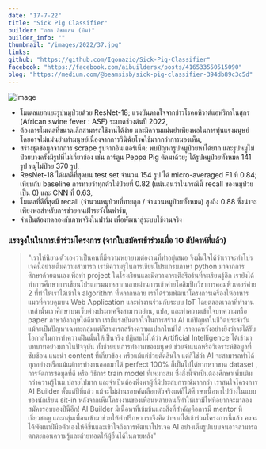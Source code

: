 ```yaml
---
date: "17-7-22"
title: "Sick Pig Classifier"
builder: "ภวัต ลีชาแสน (บีม)"
builder_info: ""
thumbnail: "/images/2022/37.jpg"
links:
github: "https://github.com/Igonazio/Sick-Pig-Classifier"
facebook: "https://facebook.com/aibuildersx/posts/416533550515090"
blog: "https://medium.com/@beamsisb/sick-pig-classifier-394db89c3c5d"
---
```


![image](/images/2022/37.jpg)

- โมเดลแยกแยะรูปหมูป่วยด้วย ResNet-18; แรงบันดาลใจจากข่าวโรคอหิวาต์แอฟริกาในสุกร (African swine fever : ASF) ระบาดช่วงต้นปี 2022,
- ต้องการโมเดลที่ขนาดเล็กสามารถใช้งานได้ง่าย และมีความแม่นยำเพียงพอในการทุ่นแรงมนุษย์ โดยอาจไม่แม่นยำเท่ามนุษย์เนื่องจากการวินิฉัยโรคใช้มากกว่าการมองเห็น,
- สร้างชุดข้อมูลจากการ scrape รูปจากอินเตอร์เน็ต; พบปัญหารูปหมูป่วยหาได้ยาก และรูปหมูไม่ป่วยบางครั้งมีรูปที่ไม่เกี่ยวข้อง เช่น การ์ตูน Peppa Pig ติดมาด้วย; ได้รูปหมูป่วยทั้งหมด 141 รูป หมูไม่ป่วย 370 รูป,
- ResNet-18 ได้ผลดีที่สุดบน test set จำนวน 154 รูป ได้ micro-averaged F1 ที่ 0.84; เทียบกับ baseline การทายว่าทุกตัวไม่ป่วยที่ 0.82 (แน่นอนว่าในกรณีนี้ recall ของหมูป่วยเป็น 0) และ CNN ที่ 0.63,
- โมเดลที่ดีที่สุดมี recall (จำนวนหมูป่วยที่ทายถูก / จำนวนหมูป่วยทั้งหมด) สูงถึง 0.88 ซึ่งน่าจะเพียงพอสำหรับการช่วยคนเฝ้าระวังในฟาร์ม,
- จำเป็นต้องทดลองกับภาพจริงในฟาร์ม เพื่อพัฒนาสู่ระบบใช้งานจริง

### แรงจูงในในการเข้าร่วมโครงการ (จากใบสมัครเข้าร่วมเมื่อ 10 สัปดาห์ที่แล้ว)

> "เราให้นิยามตัวเองว่าเป็นคนที่มีความพยายามต่องานที่ทำอยู่เสมอ จึงมั่นใจได้ว่าเราจะทำโปรเจคนี้อย่างเต็มความสามารถ เรามีความรู้ในการเขียนโปรแกรมภาษา python มาจากการศึกษาด้วยตนเองเพื่อทำ project ในโรงเรียนและมีความกระตือรือร้นที่จะเรียนรู้อีก เรายังได้ทำการศึกษาการเขียนโปรแกรมมาหลากหลายผ่านการเข้าค่ายโอลิมปิกวิชาการคอมพิวเตอร์ค่าย 2 ที่ทำให้เราได้เข้าใจ algorithm ที่หลากหลาย เราได้ร่วมพัฒนาโครงการเครื่องให้อาหารแมวที่ควบคุมบน Web Application และทำงานร่วมกับระบบ IoT โดยตลอดเวลาที่ทำงานเหล่านั้นเราศึกษาบนเว็บต่างประเทศจึงสามารถอ่าน, แปล, และทำความเข้าใจบทความหรือ paper ภาษาอังกฤษได้ดีมาก เรามีแรงบันดาลใจในการสร้าง AI แก้ปัญหาในชีวิตประจำวัน แม้จะเป็นปัญหาเฉพาะกลุ่มแต่ก็สามารถสร้างความแปลกใหม่ได้ เราคาดหวังอย่างยิ่งว่าจะได้รับโอกาสในการทำความฝันนั้นให้เป็นจริง  ปฏิเสธไม่ได้ว่า Artificial Intelligence ได้เข้ามาบทบาทอย่างมากในปัจจุบัน ทั้งช่วยย่นการทำงานของมนุษย์ ช่วยจำแนกหรือวิเคราะห์ข้อมูลที่ซับซ้อน แนะนำ content ที่เกี่ยวข้อง หรือแม้แต่ช่วยตัดสินใจ แต่ก็ใช่ว่า AI จะสามารถทำได้ทุกอย่างหรือแม้แต่การทำงานออกมาได้ perfect 100% ก็เป็นไปได้ยากหากขาด dataset , การจัดการข้อมูลที่ดี หรือ วิธีการ train model ที่เหมาะสม ซึ่งสิ่งนี้จำเป็นต้องศึกษาเพิ่มเติมกว่าความรู้ในม.ปลายไปมาก และจำเป็นต้องพึ่งพาผู้ที่มีประสบการณ์มากกว่า  เราสนใจโครงการ AI Builder ตั้งแต่ปีที่แล้ว แม้จะไม่ผ่านรอบคัดเลือกตัวจริงแต่ก็ได้ศึกษาเนื้อหาไปบ้างในแบบของนักเรียน sit-in หลังจากเห็นโครงงานของเพื่อนหลายคนก็ทำให้เรามีไฟที่อยากจะมาลองสมัครรอบของปีนี้อีก! AI Builder มีเนื้อหาที่เข้มข้นและสิ่งที่สำคัญคือการมี mentor ที่เชี่ยวชาญ และกลุ่มเพื่อนเข้ามาช่วยให้คำปรึกษา เราจึงคิดว่าหากได้เข้าร่วมโครงการนี้แล้ว คงจะได้พัฒนาฝีมือตัวเองให้ดีขึ้นและเข้าใจถึงการพัฒนาโปรเจค AI อย่างเต็มรูปแบบจนอาจสามารถตกตะกอนความรู้และถ่ายทอดให้ผู้อื่นได้ในภายหลัง"